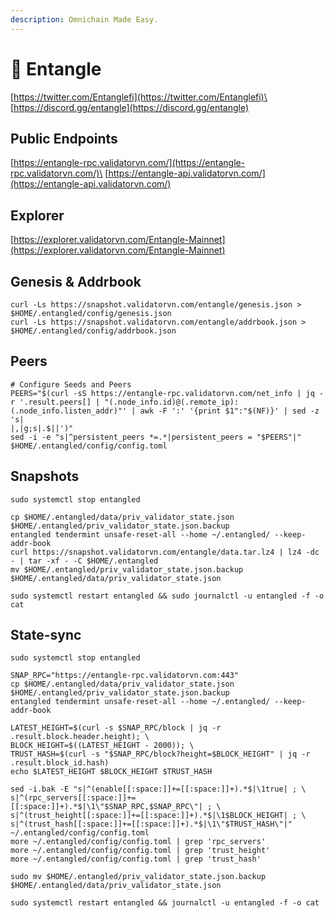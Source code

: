 ```yaml
---
description: Omnichain Made Easy.
---
```


# 🧊 Entangle

[https://twitter.com/Entanglefi](https://twitter.com/Entanglefi)\
[https://discord.gg/entangle](https://discord.gg/entangle)

## Public Endpoints

[https://entangle-rpc.validatorvn.com/](https://entangle-rpc.validatorvn.com/)\
[https://entangle-api.validatorvn.com/](https://entangle-api.validatorvn.com/)

## Explorer

[https://explorer.validatorvn.com/Entangle-Mainnet](https://explorer.validatorvn.com/Entangle-Mainnet)

## Genesis & Addrbook

```
curl -Ls https://snapshot.validatorvn.com/entangle/genesis.json > $HOME/.entangled/config/genesis.json
curl -Ls https://snapshot.validatorvn.com/entangle/addrbook.json > $HOME/.entangled/config/addrbook.json
```

## Peers

```
# Configure Seeds and Peers
PEERS="$(curl -sS https://entangle-rpc.validatorvn.com/net_info | jq -r '.result.peers[] | "(.node_info.id)@(.remote_ip):(.node_info.listen_addr)"' | awk -F ':' '{print $1":"$(NF)}' | sed -z 's|
|,|g;s|.$||')"
sed -i -e "s|^persistent_peers *=.*|persistent_peers = "$PEERS"|" $HOME/.entangled/config/config.toml

```

## Snapshots

```
sudo systemctl stop entangled

cp $HOME/.entangled/data/priv_validator_state.json $HOME/.entangled/priv_validator_state.json.backup
entangled tendermint unsafe-reset-all --home ~/.entangled/ --keep-addr-book
curl https://snapshot.validatorvn.com/entangle/data.tar.lz4 | lz4 -dc - | tar -xf - -C $HOME/.entangled
mv $HOME/.entangled/priv_validator_state.json.backup $HOME/.entangled/data/priv_validator_state.json

sudo systemctl restart entangled && sudo journalctl -u entangled -f -o cat
```

## State-sync

```
sudo systemctl stop entangled

SNAP_RPC="https://entangle-rpc.validatorvn.com:443"
cp $HOME/.entangled/data/priv_validator_state.json $HOME/.entangled/priv_validator_state.json.backup
entangled tendermint unsafe-reset-all --home ~/.entangled/ --keep-addr-book

LATEST_HEIGHT=$(curl -s $SNAP_RPC/block | jq -r .result.block.header.height); \
BLOCK_HEIGHT=$((LATEST_HEIGHT - 2000)); \
TRUST_HASH=$(curl -s "$SNAP_RPC/block?height=$BLOCK_HEIGHT" | jq -r .result.block_id.hash)
echo $LATEST_HEIGHT $BLOCK_HEIGHT $TRUST_HASH

sed -i.bak -E "s|^(enable[[:space:]]+=[[:space:]]+).*$|\1true| ; \
s|^(rpc_servers[[:space:]]+=[[:space:]]+).*$|\1\"$SNAP_RPC,$SNAP_RPC\"| ; \
s|^(trust_height[[:space:]]+=[[:space:]]+).*$|\1$BLOCK_HEIGHT| ; \
s|^(trust_hash[[:space:]]+=[[:space:]]+).*$|\1\"$TRUST_HASH\"|" ~/.entangled/config/config.toml
more ~/.entangled/config/config.toml | grep 'rpc_servers'
more ~/.entangled/config/config.toml | grep 'trust_height'
more ~/.entangled/config/config.toml | grep 'trust_hash'

sudo mv $HOME/.entangled/priv_validator_state.json.backup $HOME/.entangled/data/priv_validator_state.json

sudo systemctl restart entangled && journalctl -u entangled -f -o cat
```
